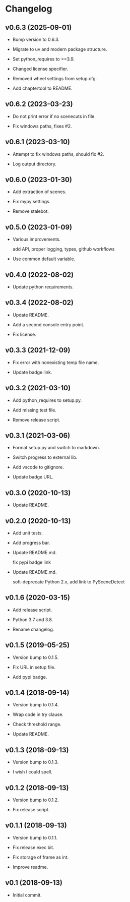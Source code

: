 # Changelog


## v0.6.3 (2025-09-01)

* Bump version to 0.6.3.

* Migrate to uv and modern package structure.

* Set python_requires to >=3.9.

* Changed license specifier.

* Removed wheel settings from setup.cfg.

* Add chaptertool to README.


## v0.6.2 (2023-03-23)

* Do not print error if no scenecuts in file.

* Fix windows paths, fixes #2.


## v0.6.1 (2023-03-10)

* Attempt to fix windows paths, should fix #2.

* Log output directory.


## v0.6.0 (2023-01-30)

* Add extraction of scenes.

* Fix mypy settings.

* Remove stalebot.


## v0.5.0 (2023-01-09)

* Various improvements.

  add API, proper logging, types, github workflows

* Use common default variable.


## v0.4.0 (2022-08-02)

* Update python requirements.


## v0.3.4 (2022-08-02)

* Update README.

* Add a second console entry point.

* Fix license.


## v0.3.3 (2021-12-09)

* Fix error with nonexisting temp file name.

* Update badge link.


## v0.3.2 (2021-03-10)

* Add python_requires to setup.py.

* Add missing test file.

* Remove release script.


## v0.3.1 (2021-03-06)

* Format setup.py and switch to markdown.

* Switch progress to external lib.

* Add vscode to gitignore.

* Update badge URL.


## v0.3.0 (2020-10-13)

* Update README.


## v0.2.0 (2020-10-13)

* Add unit tests.

* Add progress bar.

* Update README.md.

  fix pypi badge link

* Update README.md.

  soft-deprecate Python 2.x, add link to PySceneDetect


## v0.1.6 (2020-03-15)

* Add release script.

* Python 3.7 and 3.8.

* Rename changelog.


## v0.1.5 (2019-05-25)

* Version bump to 0.1.5.

* Fix URL in setup file.

* Add pypi badge.


## v0.1.4 (2018-09-14)

* Version bump to 0.1.4.

* Wrap code in try clause.

* Check threshold range.

* Update README.


## v0.1.3 (2018-09-13)

* Version bump to 0.1.3.

* I wish I could spell.


## v0.1.2 (2018-09-13)

* Version bump to 0.1.2.

* Fix release script.


## v0.1.1 (2018-09-13)

* Version bump to 0.1.1.

* Fix release exec bit.

* Fix storage of frame as int.

* Improve readme.


## v0.1 (2018-09-13)

* Initial commit.


